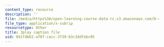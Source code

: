 ```yaml
---
content_type: resource
description: ''
file: /media/https%3A/open-learning-course-data-rc.s3.amazonaws.com/8-421-atomic-and-optical-physics-i-spring-2014/041fdb62af07cacc3739b3c3ddfebc05_nSxRp52JkKY.srt
file_type: application/x-subrip
resourcetype: Other
title: 3play caption file
uid: 041fdb62-af07-cacc-3739-b3c3ddfebc05
---
```

